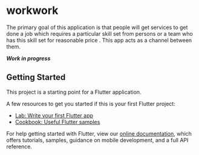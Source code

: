 # workwork

The primary goal of this application is that people will get services to get done a job which requires a particular skill set from persons or a team who has this skill set for reasonable price . This app acts as a channel between them.

**_Work in progress_**

## Getting Started

This project is a starting point for a Flutter application.

A few resources to get you started if this is your first Flutter project:

- [Lab: Write your first Flutter app](https://flutter.dev/docs/get-started/codelab)
- [Cookbook: Useful Flutter samples](https://flutter.dev/docs/cookbook)

For help getting started with Flutter, view our
[online documentation](https://flutter.dev/docs), which offers tutorials,
samples, guidance on mobile development, and a full API reference.

